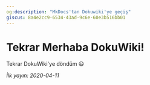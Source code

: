 ```yaml
---
og:description: "MkDocs'tan Dokuwiki'ye geçiş"
giscus: 8a4e2cc9-6534-43ad-9c6e-60e3b516bb01
---
```


# Tekrar Merhaba DokuWiki!

Tekrar DokuWiki'ye döndüm 😃

*İlk yayın: 2020-04-11*

